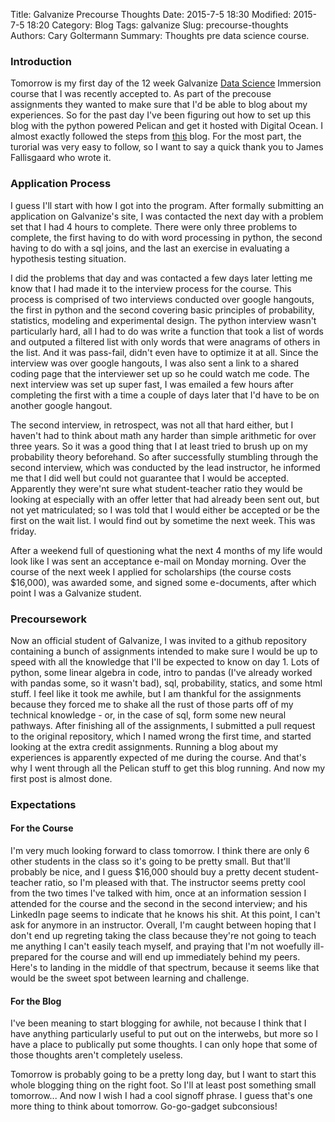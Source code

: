 Title: Galvanize Precourse Thoughts
Date: 2015-7-5 18:30
Modified: 2015-7-5 18:20
Category: Blog
Tags: galvanize
Slug: precourse-thoughts
Authors: Cary Goltermann
Summary: Thoughts pre data science course.

### Introduction
Tomorrow is my first day of the 12 week Galvanize [Data Science](http://www.galvanize.com/courses/data-science/#.VZoMToc-CHo) Immersion course that I was recently accepted to. As part of the precouse assignments they wanted to make sure that I'd be able to blog about my experiences. So for the past day I've been figuring out how to set up this blog with the python powered Pelican and get it hosted with Digital Ocean. I almost exactly followed the steps from [this](http://jamesnewbrain.com/how-to-host-pelican-github-vps-blog.html) blog. For the most part, the turorial was very easy to follow, so I want to say a quick thank you to James Fallisgaard who wrote it.
### Application Process
I guess I'll start with how I got into the program. After formally submitting an application on Galvanize's site, I was contacted the next day with a problem set that I had 4 hours to complete. There were only three problems to complete, the first having to do with word processing in python, the second having to do with a sql joins, and the last an exercise in evaluating a hypothesis testing situation.  

I did the problems that day and was contacted a few days later letting me know that I had made it to the interview process for the course. This process is comprised of two interviews conducted over google hangouts, the first in python and the second covering basic principles of probability, statistics, modeling and experimental design. The python interview wasn't particularly hard, all I had to do was write a function that took a list of words and outputed a filtered list with only words that were anagrams of others in the list. And it was pass-fail, didn't even have to optimize it at all. Since the interview was over google hangouts, I was also sent a link to a shared coding page that the interviewer set up so he could watch me code. The next interview was set up super fast, I was emailed a few hours after completing the first with a time a couple of days later that I'd have to be on another google hangout.  

The second interview, in retrospect, was not all that hard either, but I haven't had to think about math any harder than simple arithmetic for over three years. So it was a good thing that I at least tried to brush up on my probability theory beforehand. So after successfully stumbling through the second interview, which was conducted by the lead instructor, he informed me that I did well but could not guarantee that I would be accepted. Apparently they were'nt sure what student-teacher ratio they would be looking at especially with an offer letter that had already been sent out, but not yet matriculated; so I was told that I would either be accepted or be the first on the wait list. I would find out by sometime the next week. This was friday.  

After a weekend full of questioning what the next 4 months of my life would look like I was sent an acceptance e-mail on Monday morning. Over the course of the next week I applied for scholarships (the course costs $16,000), was awarded some, and signed some e-documents, after which point I was a Galvanize student.
### Precoursework
Now an official student of Galvanize, I was invited to a github repository containing a bunch of assignments intended to make sure I would be up to speed with all the knowledge that I'll be expected to know on day 1. Lots of python, some linear algebra in code, intro to pandas (I've already worked with pandas some, so it wasn't bad), sql, probability, statics, and some html stuff. I feel like it took me awhile, but I am thankful for the assignments because they forced me to shake all the rust of those parts off of my technical knowledge - or, in the case of sql, form some new neural pathways. After finishing all of the assignments, I submitted a pull request to the original repository, which I named wrong the first time, and started looking at the extra credit assignments. Running a blog about my experiences is apparently expected of me during the course. And that's why I went through all the Pelican stuff to get this blog running. And now my first post is almost done.
### Expectations
#### For the Course
I'm very much looking forward to class tomorrow. I think there are only 6 other students in the class so it's going to be pretty small. But that'll probably be nice, and I guess $16,000 should buy a pretty decent student-teacher ratio, so I'm pleased with that. The instructor seems pretty cool from the two times I've talked with him, once at an information session I attended for the course and the second in the second interview; and his LinkedIn page seems to indicate that he knows his shit. At this point, I can't ask for anymore in an instructor. Overall, I'm caught between hoping that I don't end up regreting taking the class because they're not going to teach me anything I can't easily teach myself, and praying that I'm not woefully ill-prepared for the course and will end up immediately behind my peers. Here's to landing in the middle of that spectrum, because it seems like that would be the sweet spot between learning and challenge.
#### For the Blog
I've been meaning to start blogging for awhile, not because I think that I have anything particularly useful to put out on the interwebs, but more so I have a place to publically put some thoughts. I can only hope that some of those thoughts aren't completely useless.

Tomorrow is probably going to be a pretty long day, but I want to start this whole blogging thing on the right foot. So I'll at least post something small tomorrow... And now I wish I had a cool signoff phrase. I guess that's one more thing to think about tomorrow. Go-go-gadget subconsious!
